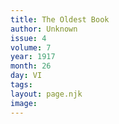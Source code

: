 ```yaml
---
title: The Oldest Book
author: Unknown
issue: 4
volume: 7
year: 1917
month: 26
day: VI
tags:
layout: page.njk
image:
---
```

